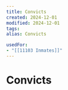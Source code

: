 ```yaml
---
title: Convicts
created: 2024-12-01
modified: 2024-12-01
tags: 
alias: Convicts

usedFor:
- "[[11103 Inmates]]"
---
```

# Convicts
